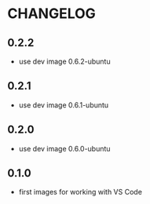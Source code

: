 # CHANGELOG

## 0.2.2

- use dev image 0.6.2-ubuntu

## 0.2.1

- use dev image 0.6.1-ubuntu

## 0.2.0

- use dev image 0.6.0-ubuntu

## 0.1.0

- first images for working with VS Code
